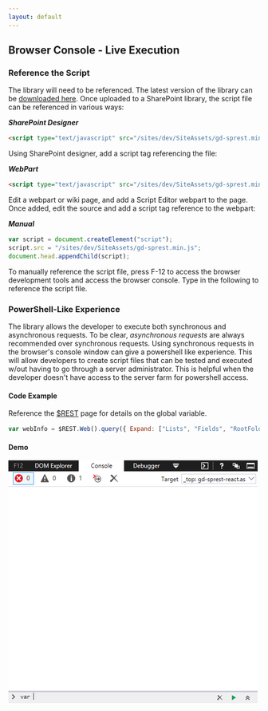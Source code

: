 ```yaml
---
layout: default
---
```

## Browser Console - Live Execution
### Reference the Script
The library will need to be referenced. The latest version of the library can be [downloaded here](https://raw.githubusercontent.com/gunjandatta/development/master/dist/gd-sprest.min.js). Once uploaded to a SharePoint library, the script file can be referenced in various ways:

**_SharePoint Designer_**
```html
<script type="text/javascript" src="/sites/dev/SiteAssets/gd-sprest.min.js"></script>
```
Using SharePoint designer, add a script tag referencing the file:

**_WebPart_**
```html
<script type="text/javascript" src="/sites/dev/SiteAssets/gd-sprest.min.js"></script>
```
Edit a webpart or wiki page, and add a Script Editor webpart to the page. Once added, edit the source and add a script tag reference to the webpart:

**_Manual_**
```js
var script = document.createElement("script");
script.src = "/sites/dev/SiteAssets/gd-sprest.min.js";
document.head.appendChild(script);
```
To manually reference the script file, press F-12 to access the browser development tools and access the browser console. Type in the following to reference the script file.

### PowerShell-Like Experience
The library allows the developer to execute both synchronous and asynchronous requests. To be clear, *asynchronous requests* are always recommended over synchronous requests. Using synchronous requests in the browser's console window can give a powershell like experience. This will allow developers to create script files that can be tested and executed w/out having to go through a server administrator. This is helpful when the developer doesn't have access to the server farm for powershell access.

#### Code Example
Reference the [$REST](global-variable) page for details on the global variable.
```js
var webInfo = $REST.Web().query({ Expand: ["Lists", "Fields", "RootFolder"] }).executeAndWait();
```

#### Demo
![PowerShell](/assets/images/demo-browser.gif)